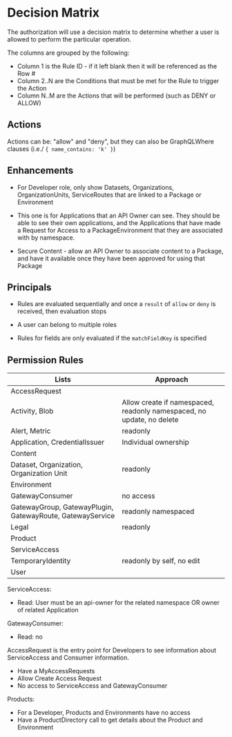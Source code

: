 # Decision Matrix

The authorization will use a decision matrix to determine whether a user is allowed to perform the particular operation.

The columns are grouped by the following:

* Column 1 is the Rule ID - if it left blank then it will be referenced as the Row #
* Column 2..N are the Conditions that must be met for the Rule to trigger the Action
* Column N..M are the Actions that will be performed (such as DENY or ALLOW)


## Actions

Actions can be: "allow" and "deny", but they can also be GraphQLWhere clauses (i.e./ `{ name_contains: 'k' }`)


## Enhancements

* For Developer role, only show Datasets, Organizations, OrganizationUnits, ServiceRoutes that are linked to a Package or Environment

* This one is for Applications that an API Owner can see.  They should be able to see their own applications, and the Applications that have made a Request for Access to a PackageEnvironment that they are associated with by namespace.

* Secure Content - allow an API Owner to associate content to a Package, and have it available once they have been approved for using that Package


## Principals

* Rules are evaluated sequentially and once a `result` of `allow` or `deny` is received, then evaluation stops

* A user can belong to multiple roles

* Rules for fields are only evaluated if the `matchFieldKey` is specified


## Permission Rules

| Lists                                                     | Approach             |
|-----------------------------------------------------------|----------------------|
| AccessRequest                                             |                      |
| Activity, Blob                                            | Allow create if namespaced, readonly namespaced, no update, no delete |
| Alert, Metric                                             | readonly             |
| Application, CredentialIssuer                             | Individual ownership |
| Content                                                   |                      |
| Dataset, Organization, Organization Unit                  | readonly             |
| Environment                                               |                      |
| GatewayConsumer                                           | no access            |
| GatewayGroup, GatewayPlugin, GatewayRoute, GatewayService | readonly namespaced  |
| Legal                                                     | readonly             |
| Product                                                   |                      |
| ServiceAccess                                             |                      |
| TemporaryIdentity                                         | readonly by self, no edit |
| User                                                      |                      |

ServiceAccess:
* Read: User must be an api-owner for the related namespace OR owner of related Application

GatewayConsumer:
* Read: no

AccessRequest is the entry point for Developers to see information about ServiceAccess and Consumer information.
* Have a MyAccessRequests
* Allow Create Access Request
* No access to ServiceAccess and GatewayConsumer

Products:
* For a Developer, Products and Environments have no access
* Have a ProductDirectory call to get details about the Product and Environment

